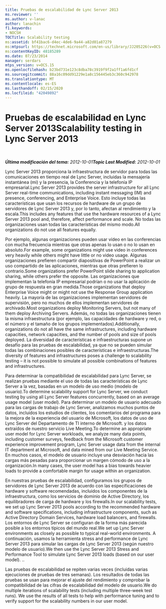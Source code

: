 ```yaml
---
title: Pruebas de escalabilidad de Lync Server 2013
ms.reviewer: ''
ms.author: v-lanac
author: lanachin
f1.keywords:
- NOCSH
TOCTitle: Scalability testing
ms:assetid: bf41bac6-d4ec-4de6-9a44-a82d01a87279
ms:mtpsurl: https://technet.microsoft.com/en-us/library/JJ205226(v=OCS.15)
ms:contentKeyID: 48185289
ms.date: 07/23/2014
manager: serdars
mtps_version: v=OCS.15
ms.openlocfilehash: b23bd731e123c8dba78c3919f9f2a1ff1a6fd1cf
ms.sourcegitcommit: 88a16c09dd91229e1a8c156445eb3c360c942978
ms.translationtype: MT
ms.contentlocale: es-ES
ms.lasthandoff: 02/15/2020
ms.locfileid: "42049892"
---
```

<div data-xmlns="http://www.w3.org/1999/xhtml">

<div class="topic" data-xmlns="http://www.w3.org/1999/xhtml" data-msxsl="urn:schemas-microsoft-com:xslt" data-cs="http://msdn.microsoft.com/">

<div data-asp="http://msdn2.microsoft.com/asp">

# <a name="scalability-testing-in-lync-server-2013"></a><span data-ttu-id="f017e-102">Pruebas de escalabilidad en Lync Server 2013</span><span class="sxs-lookup"><span data-stu-id="f017e-102">Scalability testing in Lync Server 2013</span></span>

</div>

<div id="mainSection">

<div id="mainBody">

<span> </span>

<span data-ttu-id="f017e-103">_**Última modificación del tema:** 2012-10-01_</span><span class="sxs-lookup"><span data-stu-id="f017e-103">_**Topic Last Modified:** 2012-10-01_</span></span>

<span data-ttu-id="f017e-104">Lync Server 2013 proporciona la infraestructura de servidor para todas las comunicaciones en tiempo real de Lync Server, incluidas la mensajería instantánea (mi) y la presencia, la Conferencia y la telefonía IP empresarial.</span><span class="sxs-lookup"><span data-stu-id="f017e-104">Lync Server 2013 provides the server infrastructure for all Lync Server real-time communications, including instant messaging (IM) and presence, conferencing, and Enterprise Voice.</span></span> <span data-ttu-id="f017e-105">Esto incluye todas las características que usan los recursos de hardware de un grupo de servidores de Lync Server 2013 y, por lo tanto, afectan al rendimiento y la escala.</span><span class="sxs-lookup"><span data-stu-id="f017e-105">This includes any features that use the hardware resources of a Lync Server 2013 pool and, therefore, affect performance and scale.</span></span> <span data-ttu-id="f017e-106">No todas las organizaciones usan todas las características del mismo modo.</span><span class="sxs-lookup"><span data-stu-id="f017e-106">All organizations do not use all features equally.</span></span>

<span data-ttu-id="f017e-107">Por ejemplo, algunas organizaciones pueden usar vídeo en las conferencias con mucha frecuencia mientras que otras apenas lo usan o no lo usan en absoluto.</span><span class="sxs-lookup"><span data-stu-id="f017e-107">For example, some organizations might use video in conferences very heavily while others might have little or no video usage.</span></span> <span data-ttu-id="f017e-108">Algunas organizaciones prefieren compartir diapositivas de PowerPoint a realizar un uso compartido de las aplicaciones, mientras que otras prefieren lo contrario.</span><span class="sxs-lookup"><span data-stu-id="f017e-108">Some organizations prefer PowerPoint slide sharing to application sharing, while others prefer the opposite.</span></span> <span data-ttu-id="f017e-109">Las organizaciones que implementan la telefonía IP empresarial podrían o no usar la aplicación de grupo de respuesta en gran medida.</span><span class="sxs-lookup"><span data-stu-id="f017e-109">Those organizations that deploy Enterprise Voice might or might not use the Response Group application heavily.</span></span> <span data-ttu-id="f017e-110">La mayoría de las organizaciones implementan servidores de supervisión, pero no muchos de ellos implementan servidores de archivado.</span><span class="sxs-lookup"><span data-stu-id="f017e-110">Most organizations deploy Monitoring Servers, but not many of them deploy Archiving Servers.</span></span> <span data-ttu-id="f017e-111">Además, no todas las organizaciones tienen la misma infraestructura (por ejemplo, las capacidades de hardware y red, o el número y el tamaño de los grupos implementados).</span><span class="sxs-lookup"><span data-stu-id="f017e-111">Additionally, organizations do not all have the same infrastructures, including hardware capacities, network capacities, and the number of pools and size of pools deployed.</span></span> <span data-ttu-id="f017e-112">La diversidad de características e infraestructuras supone un desafío para las pruebas de escalabilidad, ya que no se pueden simular todas las combinaciones posibles de características e infraestructuras.</span><span class="sxs-lookup"><span data-stu-id="f017e-112">The diversity of features and infrastructures poses a challenge to scalability testing – it is not possible to simulate all possible combinations of features and infrastructures.</span></span>

<span data-ttu-id="f017e-113">Para determinar la compatibilidad de escalabilidad para Lync Server, se realizan pruebas mediante el uso de todas las características de Lync Server a la vez, basadas en un modelo de uso medio (modelo de usuario).</span><span class="sxs-lookup"><span data-stu-id="f017e-113">To determine scalability support for Lync Server, we conduct testing by using all Lync Server features concurrently, based on an average usage model (user model).</span></span> <span data-ttu-id="f017e-114">Para determinar un modelo de usuario adecuado para las cargas de trabajo de Lync Server, analizamos muchos puntos de datos, incluidos los estudios de clientes, los comentarios del programa para la mejora de la experiencia del usuario de Microsoft, los datos de uso de Lync Server del Departamento de TI interno de Microsoft. y los datos extraídos de nuestro servicio Live Meeting.</span><span class="sxs-lookup"><span data-stu-id="f017e-114">To determine an appropriate user model for Lync Server workloads, we analyze many data points, including customer surveys, feedback from the Microsoft customer experience improvement program, Lync Server usage data from the internal IT department at Microsoft, and data mined from our Live Meeting Service.</span></span> <span data-ttu-id="f017e-115">En muchos casos, el modelo de usuario incluye una desviación hacia las cargas más pesadas para proporcionar un margen cómodo de uso a la organización.</span><span class="sxs-lookup"><span data-stu-id="f017e-115">In many cases, the user model has a bias towards heavier loads to provide a comfortable margin for usage within an organization.</span></span>

<span data-ttu-id="f017e-116">En nuestras pruebas de escalabilidad, configuramos los grupos de servidores de Lync Server 2013 de acuerdo con las especificaciones de hardware y software recomendadas, incluidos los componentes de la infraestructura, como los servicios de dominio de Active Directory, los equilibradores de carga de hardware y los firewalls.</span><span class="sxs-lookup"><span data-stu-id="f017e-116">In our scalability tests, we set up Lync Server 2013 pools according to the recommended hardware and software specifications, including infrastructure components, such as Active Directory Domain Services, hardware load balancers, and firewalls.</span></span> <span data-ttu-id="f017e-117">Los entornos de Lync Server se configuran de la forma más parecida posible a los entornos típicos del mundo real.</span><span class="sxs-lookup"><span data-stu-id="f017e-117">We set up Lync Server environments as closely as possible to typical real-world environments.</span></span> <span data-ttu-id="f017e-118">A continuación, usamos la herramienta stress and performance de Lync Server 2013 para simular las cargas de Lync Server 2013 (según nuestro modelo de usuario).</span><span class="sxs-lookup"><span data-stu-id="f017e-118">We then use the Lync Server 2013 Stress and Performance Tool to simulate Lync Server 2013 loads (based on our user model).</span></span> <span data-ttu-id="f017e-119">.</span><span class="sxs-lookup"><span data-stu-id="f017e-119">.</span></span>

<span data-ttu-id="f017e-p105">Las pruebas de escalabilidad se repiten varias veces (incluidas varias ejecuciones de pruebas de tres semanas). Los resultados de todas las pruebas se usan para mejorar el ajuste del rendimiento y comprobar la compatibilidad de las cifras de escalabilidad del modelo de usuario.</span><span class="sxs-lookup"><span data-stu-id="f017e-p105">We do multiple iterations of scalability tests (including multiple three-week test runs). We use the results of all tests to help with performance tuning and to verify support for the scalability numbers in our user model.</span></span>

</div>

<span> </span>

</div>

</div>

</div>

